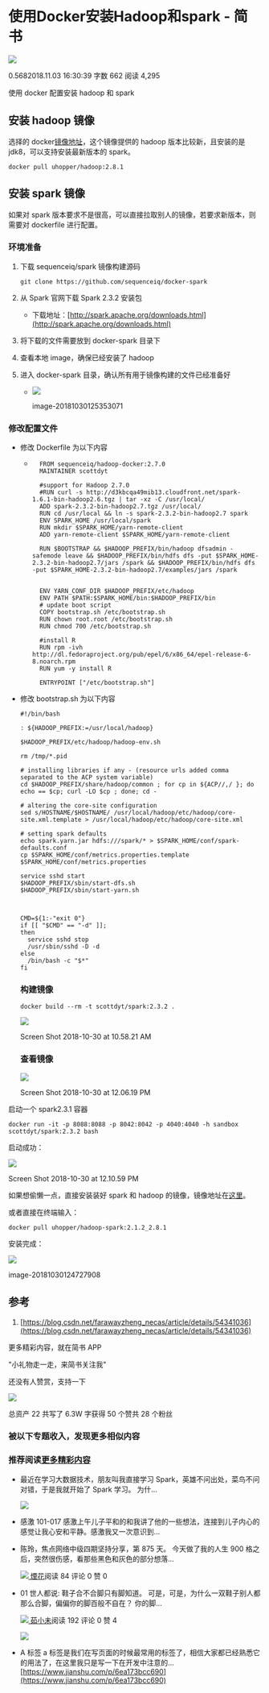 # 使用Docker安装Hadoop和spark - 简书
[![](https://cdn2.jianshu.io/assets/default_avatar/1-04bbeead395d74921af6a4e8214b4f61.jpg)
](https://www.jianshu.com/u/32f6cd6e553b)

0.5682018.11.03 16:30:39 字数 662 阅读 4,295

使用 docker 配置安装 hadoop 和 spark

## 安装 hadoop 镜像

选择的 docker[镜像地址](https://hub.docker.com/r/uhopper/hadoop/)，这个镜像提供的 hadoop 版本比较新，且安装的是 jdk8，可以支持安装最新版本的 spark。

    docker pull uhopper/hadoop:2.8.1 

## 安装 spark 镜像

如果对 spark 版本要求不是很高，可以直接拉取别人的镜像，若要求新版本，则需要对 dockerfile 进行配置。

### 环境准备

1.  下载 sequenceiq/spark 镜像构建源码

        git clone https://github.com/sequenceiq/docker-spark 
2.  从 Spark 官网下载 Spark 2.3.2 安装包

    -   下载地址：[http://spark.apache.org/downloads.html](http://spark.apache.org/downloads.html)
3.  将下载的文件需要放到 docker-spark 目录下
4.  查看本地 image，确保已经安装了 hadoop
5.  进入 docker-spark 目录，确认所有用于镜像构建的文件已经准备好

    -   ![](https://upload-images.jianshu.io/upload_images/10582164-89fc5e3ec50133de.jpg)

        image-20181030125353071

### 修改配置文件

-   修改 Dockerfile 为以下内容

    -       FROM sequenceiq/hadoop-docker:2.7.0
            MAINTAINER scottdyt

            #support for Hadoop 2.7.0
            #RUN curl -s http://d3kbcqa49mib13.cloudfront.net/spark-1.6.1-bin-hadoop2.6.tgz | tar -xz -C /usr/local/
            ADD spark-2.3.2-bin-hadoop2.7.tgz /usr/local/
            RUN cd /usr/local && ln -s spark-2.3.2-bin-hadoop2.7 spark
            ENV SPARK_HOME /usr/local/spark
            RUN mkdir $SPARK_HOME/yarn-remote-client
            ADD yarn-remote-client $SPARK_HOME/yarn-remote-client

            RUN $BOOTSTRAP && $HADOOP_PREFIX/bin/hadoop dfsadmin -safemode leave && $HADOOP_PREFIX/bin/hdfs dfs -put $SPARK_HOME-2.3.2-bin-hadoop2.7/jars /spark && $HADOOP_PREFIX/bin/hdfs dfs -put $SPARK_HOME-2.3.2-bin-hadoop2.7/examples/jars /spark 


            ENV YARN_CONF_DIR $HADOOP_PREFIX/etc/hadoop
            ENV PATH $PATH:$SPARK_HOME/bin:$HADOOP_PREFIX/bin
            # update boot script
            COPY bootstrap.sh /etc/bootstrap.sh
            RUN chown root.root /etc/bootstrap.sh
            RUN chmod 700 /etc/bootstrap.sh

            #install R 
            RUN rpm -ivh http://dl.fedoraproject.org/pub/epel/6/x86_64/epel-release-6-8.noarch.rpm
            RUN yum -y install R

            ENTRYPOINT ["/etc/bootstrap.sh"] 
-   修改 bootstrap.sh 为以下内容

        #!/bin/bash

        : ${HADOOP_PREFIX:=/usr/local/hadoop}

        $HADOOP_PREFIX/etc/hadoop/hadoop-env.sh

        rm /tmp/*.pid

        # installing libraries if any - (resource urls added comma separated to the ACP system variable)
        cd $HADOOP_PREFIX/share/hadoop/common ; for cp in ${ACP//,/ }; do  echo == $cp; curl -LO $cp ; done; cd -

        # altering the core-site configuration
        sed s/HOSTNAME/$HOSTNAME/ /usr/local/hadoop/etc/hadoop/core-site.xml.template > /usr/local/hadoop/etc/hadoop/core-site.xml

        # setting spark defaults
        echo spark.yarn.jar hdfs:///spark/* > $SPARK_HOME/conf/spark-defaults.conf
        cp $SPARK_HOME/conf/metrics.properties.template $SPARK_HOME/conf/metrics.properties

        service sshd start
        $HADOOP_PREFIX/sbin/start-dfs.sh
        $HADOOP_PREFIX/sbin/start-yarn.sh



        CMD=${1:-"exit 0"}
        if [[ "$CMD" == "-d" ]];
        then
          service sshd stop
          /usr/sbin/sshd -D -d
        else
          /bin/bash -c "$*"
        fi 

    ### 构建镜像

        docker build --rm -t scottdyt/spark:2.3.2 . 

    ![](https://upload-images.jianshu.io/upload_images/10582164-2ccb5651fadc1105.jpg)

    Screen Shot 2018-10-30 at 10.58.21 AM

    ### 查看镜像

    ![](https://upload-images.jianshu.io/upload_images/10582164-228007be3a863a35.jpg)

    Screen Shot 2018-10-30 at 12.06.19 PM

启动一个 spark2.3.1 容器

    docker run -it -p 8088:8088 -p 8042:8042 -p 4040:4040 -h sandbox scottdyt/spark:2.3.2 bash 

启动成功：

![](https://upload-images.jianshu.io/upload_images/10582164-cb3466be40a226e3.jpg)

Screen Shot 2018-10-30 at 12.10.59 PM

如果想偷懒一点，直接安装装好 spark 和 hadoop 的镜像，镜像地址在[这里](https://hub.docker.com/r/uhopper/hadoop-spark/)。

或者直接在终端输入：

    docker pull uhopper/hadoop-spark:2.1.2_2.8.1 

安装完成：

![](https://upload-images.jianshu.io/upload_images/10582164-68f43bde54f0eb0e.jpg)

image-20181030124727908

## 参考

1.  [https://blog.csdn.net/farawayzheng_necas/article/details/54341036](https://blog.csdn.net/farawayzheng_necas/article/details/54341036)

更多精彩内容，就在简书 APP

"小礼物走一走，来简书关注我"

还没有人赞赏，支持一下

[![](https://cdn2.jianshu.io/assets/default_avatar/1-04bbeead395d74921af6a4e8214b4f61.jpg)
](https://www.jianshu.com/u/32f6cd6e553b)

总资产 22 共写了 6.3W 字获得 50 个赞共 28 个粉丝

### 被以下专题收入，发现更多相似内容

### 推荐阅读[更多精彩内容](https://www.jianshu.com/)

-   最近在学习大数据技术，朋友叫我直接学习 Spark，英雄不问出处，菜鸟不问对错，于是我就开始了 Spark 学习。 为什...

    [![](https://upload-images.jianshu.io/upload_images/1268058-94ec7a6e5645f794.png?imageMogr2/auto-orient/strip|imageView2/1/w/300/h/240/format/webp)
    ](https://www.jianshu.com/p/ee210190224f)
-   感激 101-017 感激上午儿子平和的和我讲了他的一些想法，连接到儿子内心的感觉让我心安和平静。感激我又一次意识到...


-   陈玲，焦点网络中级四期坚持分享，第 875 天。 今天做了我的人生 900 格之后，突然很伤感，看那些黑色和灰色的部分想落...

    [![](https://upload.jianshu.io/users/upload_avatars/7745032/194a5163-9e5c-4164-9e2d-674d9b90b89e.jpg?imageMogr2/auto-orient/strip|imageView2/1/w/48/h/48/format/webp)
    煙花](https://www.jianshu.com/u/686cec197d9e)阅读 84 评论 0 赞 0
-   01 世人都说: 鞋子合不合脚只有脚知道。 可是，可是，为什么一双鞋子别人都那么合脚，偏偏你的脚百般不自在？ 你的脚...

    [![](https://upload.jianshu.io/users/upload_avatars/7517156/77bc5ef9-9429-4751-9f90-f58a0f96144e.jpg?imageMogr2/auto-orient/strip|imageView2/1/w/48/h/48/format/webp)
    茹小未](https://www.jianshu.com/u/59ec824d27c5)阅读 192 评论 0 赞 4

    [![](https://upload-images.jianshu.io/upload_images/7517156-3cc4154bd3886674.jpg?imageMogr2/auto-orient/strip|imageView2/1/w/300/h/240/format/webp)
    ](https://www.jianshu.com/p/839f47588594)
-   A 标签 a 标签是我们在写页面的时候最常用的标签了，相信大家都已经熟悉它的用法了，在这里我只是写一下在开发中注意的... 
    [https://www.jianshu.com/p/6ea173bcc690](https://www.jianshu.com/p/6ea173bcc690)
